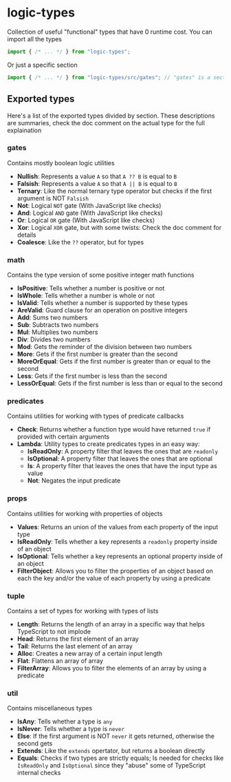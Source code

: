 
# logic-types

Collection of useful "functional" types that have 0 runtime cost.
You can import all the types
```ts
import { /* ... */ } from "logic-types";
```
Or just a specific section
```ts
import { /* ... */ } from "logic-types/src/gates"; // "gates" is a section
```

## Exported types
Here's a list of the exported types divided by section.
These descriptions are summaries, check the doc comment on the actual type for the full explaination

### gates
Contains mostly boolean logic utilities
- **Nullish**: Represents a value `A` so that `A ?? B` is equal to `B`
- **Falsish**: Represents a value `A` so that `A || B` is equal to `B`
- **Ternary**: Like the normal ternary type operator but checks if the first argument is NOT `Falsish`
- **Not**: Logical `NOT` gate (With JavaScript like checks)
- **And**: Logical `AND` gate (With JavaScript like checks)
- **Or**: Logical `OR` gate (With JavaScript like checks)
- **Xor**: Logical `XOR` gate, but with some twists: Check the doc comment for details
- **Coalesce**: Like the `??` operator, but for types

### math
Contains the type version of some positive integer math functions
- **IsPositive**: Tells whether a number is positive or not
- **IsWhole**: Tells whether a number is whole or not
- **IsValid**: Tells whether a number is supported by these types
- **AreValid**: Guard clause for an operation on positive integers
- **Add**: Sums two numbers
- **Sub**: Subtracts two numbers
- **Mul**: Multiplies two numbers
- **Div**: Divides two numbers
- **Mod**: Gets the reminder of the division between two numbers
- **More**: Gets if the first number is greater than the second
- **MoreOrEqual**: Gets if the first number is greater than or equal to the second
- **Less**: Gets if the first number is less than the second
- **LessOrEqual**: Gets if the first number is less than or equal to the second

### predicates
Contains utilities for working with types of predicate callbacks
- **Check**: Returns whether a function type would have returned `true` if provided with certain arguments
- **Lambda**: Utility types to create predicates types in an easy way:
    - **IsReadOnly**: A property filter that leaves the ones that are `readonly`
    - **IsOptional**: A property filter that leaves the ones that are optional
    - **Is**: A property filter that leaves the ones that have the input type as value
    - **Not**: Negates the input predicate

### props
Contains utilities for working with properties of objects
- **Values**: Returns an union of the values from each property of the input type
- **IsReadOnly**: Tells whether a key represents a `readonly` property inside of an object
- **IsOptional**: Tells whether a key represents an optional property inside of an object
- **FilterObject**: Allows you to filter the properties of an object based on each the key and/or the value of each property by using a predicate

### tuple
Contains a set of types for working with types of lists
- **Length**: Returns the length of an array in a specific way that helps TypeScript to not implode
- **Head**: Returns the first element of an array
- **Tail**: Returns the last element of an array
- **Alloc**: Creates a new array of a certain input length
- **Flat**: Flattens an array of array
- **FilterArray**: Allows you to filter the elements of an array by using a predicate

### util
Contains miscellaneous types
- **IsAny**: Tells whether a type is `any`
- **IsNever**: Tells whether a type is `never`
- **Else**: If the first argument is NOT `never` it gets returned, otherwise the second gets
- **Extends**: Like the `extends` opertator, but returns a boolean directly
- **Equals**: Checks if two types are strictly equals; Is needed for checks like `IsReadOnly` and `IsOptional` since they "abuse" some of TypeScript internal checks